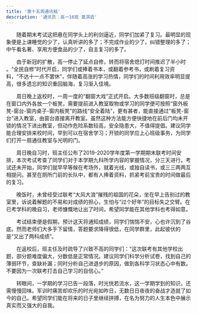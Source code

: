 ```yaml
---
title: '第十五周通讯稿'
description: '通讯员：高一16班 莫淇岩'
---
```


　　随着期末考试这把悬在同学头上的利剑逼近，同学们加紧了复习。最明显的现象便是上课睡觉的少了，认真听讲的多了；不完成作业的少了，纠错整理的多了；中午看名著、享用方便食品的少了，自主复习的多了。

　　由于新冠的扩散，高一停止了延点自修，转而将宿舍熄灯时间推迟了半小时 。“全民自修”时代开启，同学们或捧着书本，或翻着参考书，或刷着复习资料，“不达十一点不罢休”，伴随着高涨的学习热情，同学们的时间利用效率明显提高，很多遗忘的知识重回脑海，复习渐入佳境。

　　周日晚上返校时，一周一度的“翻窗大戏”正式开启。大多数班级翻窗时，总是在窗口内外各放一个板凳，需要提前进入教室取物或学习的同学便可按照“窗外板凳-窗台-窗内桌子-窗内板凳”的路线“安全着陆”，更有甚者，能直接通过“板凳-窗台”进入教室，由窗台直接离开教室。虽然这种方法能方便快捷地在前后门均未开锁的情况下进出教室，但动作危险系数较高，安全隐患大，不值得提倡。建议同学能合理安排来校时间，早到可以在宿舍学习；开锁的同学应上心班级事务，为同学们打开一扇通往教室与光明的门。

　　周日晚自习时，班主任公布了2019-2020学年度第一学期期末联考时间安排，本次考试考查了同学们对于本学期九科所学内容的掌握情况，分三天进行。考试还未开始，同学们就早早等候在考场外，就着光线，或独自读书，或三三两两互相提问。甚至在厕所门前的长队中，都有人捧着资料，抓紧考前宝贵的时间做最后的复习。

　　晚饭时，未曾经受过联考“大风大浪”摧残的祖国的花朵，坐在早上告别过的教室里，诉说着解题的不易和对成绩的担心，生怕与“过个好年”的目标失之交臂。在已考学科的晚自习，老师慷慨地让出了时间，希望同学能在其他学科也考得如意。

　　考试结束便是假期，预计这天将通知成绩，同学们惴惴不安，心也许沉到了谷底。然而老师们大多手下留情，答题要求降得很低，在同学群里，此起彼伏的是“又出了两科成绩”。

　　在返校后，班主任及时疏导了兴致不高的同学们：“这次联考有其他学校出题，部分题难度偏大，分数低是正常情况。建议同学们科学分析试卷，找到自己的薄弱环节，查缺补漏；同时分析自己进退步的原因，做到各科学习状态心中有数。不要因为一次联考打击自己学习的自信心。”

　　转眼间，一学期的学习已告一段落，时光恍若流水，这一学期学到的知识，还需慢慢回味。军训时痛苦却欢乐的时光宛如昨日，无数日日夜夜的奋战才造就了如今的自己。希望同学们能在将来的日子里继续拼搏，在名为努力的人生本色中展示真实而又强大的自我。
